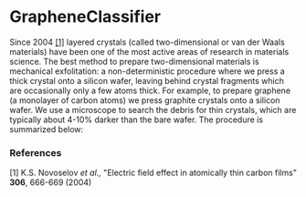 # GrapheneClassifier
Since 2004 [[1]](#1) layered crystals (called two-dimensional or van der Waals materials) have been one of the most active areas of research in materials science. The best method to prepare two-dimensional materials is mechanical exfolitation: a non-deterministic procedure where we press a thick crystal onto a silicon wafer, leaving behind crystal fragments which are occasionally only a few atoms thick. For example, to prepare graphene (a monolayer of carbon atoms) we press graphite crystals onto a silicon wafer. We use a microscope to search the debris for thin crystals, which are typically about 4-10% darker than the bare wafer. The procedure is summarized below:

### References
<a id="1">[1]</a> K.S. Novoselov *et al.,* "Electric field effect in atomically thin carbon films" **306**, 666-669 (2004)
